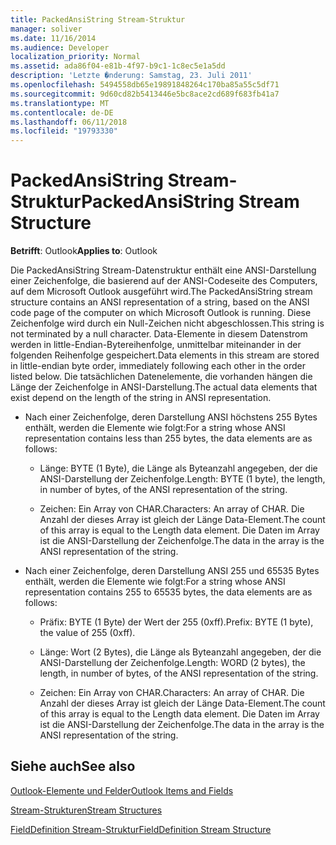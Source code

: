 ```yaml
---
title: PackedAnsiString Stream-Struktur
manager: soliver
ms.date: 11/16/2014
ms.audience: Developer
localization_priority: Normal
ms.assetid: ada86f04-e81b-4f97-b9c1-1c8ec5e1a5dd
description: 'Letzte �nderung: Samstag, 23. Juli 2011'
ms.openlocfilehash: 5494558db65e19891848264c170ba85a55c5df71
ms.sourcegitcommit: 9d60cd82b5413446e5bc8ace2cd689f683fb41a7
ms.translationtype: MT
ms.contentlocale: de-DE
ms.lasthandoff: 06/11/2018
ms.locfileid: "19793330"
---
```

# <a name="packedansistring-stream-structure"></a><span data-ttu-id="378df-103">PackedAnsiString Stream-Struktur</span><span class="sxs-lookup"><span data-stu-id="378df-103">PackedAnsiString Stream Structure</span></span>

  
  
<span data-ttu-id="378df-104">**Betrifft**: Outlook</span><span class="sxs-lookup"><span data-stu-id="378df-104">**Applies to**: Outlook</span></span> 
  
<span data-ttu-id="378df-105">Die PackedAnsiString Stream-Datenstruktur enthält eine ANSI-Darstellung einer Zeichenfolge, die basierend auf der ANSI-Codeseite des Computers, auf dem Microsoft Outlook ausgeführt wird.</span><span class="sxs-lookup"><span data-stu-id="378df-105">The PackedAnsiString stream structure contains an ANSI representation of a string, based on the ANSI code page of the computer on which Microsoft Outlook is running.</span></span> <span data-ttu-id="378df-106">Diese Zeichenfolge wird durch ein Null-Zeichen nicht abgeschlossen.</span><span class="sxs-lookup"><span data-stu-id="378df-106">This string is not terminated by a null character.</span></span> <span data-ttu-id="378df-107">Data-Elemente in diesem Datenstrom werden in little-Endian-Bytereihenfolge, unmittelbar miteinander in der folgenden Reihenfolge gespeichert.</span><span class="sxs-lookup"><span data-stu-id="378df-107">Data elements in this stream are stored in little-endian byte order, immediately following each other in the order listed below.</span></span> <span data-ttu-id="378df-108">Die tatsächlichen Datenelemente, die vorhanden hängen die Länge der Zeichenfolge in ANSI-Darstellung.</span><span class="sxs-lookup"><span data-stu-id="378df-108">The actual data elements that exist depend on the length of the string in ANSI representation.</span></span>
  
- <span data-ttu-id="378df-109">Nach einer Zeichenfolge, deren Darstellung ANSI höchstens 255 Bytes enthält, werden die Elemente wie folgt:</span><span class="sxs-lookup"><span data-stu-id="378df-109">For a string whose ANSI representation contains less than 255 bytes, the data elements are as follows:</span></span>
    
  - <span data-ttu-id="378df-110">Länge: BYTE (1 Byte), die Länge als Byteanzahl angegeben, der die ANSI-Darstellung der Zeichenfolge.</span><span class="sxs-lookup"><span data-stu-id="378df-110">Length: BYTE (1 byte), the length, in number of bytes, of the ANSI representation of the string.</span></span>
    
  - <span data-ttu-id="378df-111">Zeichen: Ein Array von CHAR.</span><span class="sxs-lookup"><span data-stu-id="378df-111">Characters: An array of CHAR.</span></span> <span data-ttu-id="378df-112">Die Anzahl der dieses Array ist gleich der Länge Data-Element.</span><span class="sxs-lookup"><span data-stu-id="378df-112">The count of this array is equal to the Length data element.</span></span> <span data-ttu-id="378df-113">Die Daten im Array ist die ANSI-Darstellung der Zeichenfolge.</span><span class="sxs-lookup"><span data-stu-id="378df-113">The data in the array is the ANSI representation of the string.</span></span>
    
- <span data-ttu-id="378df-114">Nach einer Zeichenfolge, deren Darstellung ANSI 255 und 65535 Bytes enthält, werden die Elemente wie folgt:</span><span class="sxs-lookup"><span data-stu-id="378df-114">For a string whose ANSI representation contains 255 to 65535 bytes, the data elements are as follows:</span></span>
    
  - <span data-ttu-id="378df-115">Präfix: BYTE (1 Byte) der Wert der 255 (0xff).</span><span class="sxs-lookup"><span data-stu-id="378df-115">Prefix: BYTE (1 byte), the value of 255 (0xff).</span></span>
    
  - <span data-ttu-id="378df-116">Länge: Wort (2 Bytes), die Länge als Byteanzahl angegeben, der die ANSI-Darstellung der Zeichenfolge.</span><span class="sxs-lookup"><span data-stu-id="378df-116">Length: WORD (2 bytes), the length, in number of bytes, of the ANSI representation of the string.</span></span>
    
  - <span data-ttu-id="378df-117">Zeichen: Ein Array von CHAR.</span><span class="sxs-lookup"><span data-stu-id="378df-117">Characters: An array of CHAR.</span></span> <span data-ttu-id="378df-118">Die Anzahl der dieses Array ist gleich der Länge Data-Element.</span><span class="sxs-lookup"><span data-stu-id="378df-118">The count of this array is equal to the Length data element.</span></span> <span data-ttu-id="378df-119">Die Daten im Array ist die ANSI-Darstellung der Zeichenfolge.</span><span class="sxs-lookup"><span data-stu-id="378df-119">The data in the array is the ANSI representation of the string.</span></span>
    
## <a name="see-also"></a><span data-ttu-id="378df-120">Siehe auch</span><span class="sxs-lookup"><span data-stu-id="378df-120">See also</span></span>



[<span data-ttu-id="378df-121">Outlook-Elemente und Felder</span><span class="sxs-lookup"><span data-stu-id="378df-121">Outlook Items and Fields</span></span>](outlook-items-and-fields.md)
  
[<span data-ttu-id="378df-122">Stream-Strukturen</span><span class="sxs-lookup"><span data-stu-id="378df-122">Stream Structures</span></span>](stream-structures.md)
  
[<span data-ttu-id="378df-123">FieldDefinition Stream-Struktur</span><span class="sxs-lookup"><span data-stu-id="378df-123">FieldDefinition Stream Structure</span></span>](fielddefinition-stream-structure.md)

